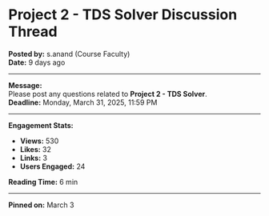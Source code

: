 # Project 2 - TDS Solver Discussion Thread

**Posted by:** s.anand (Course Faculty)  
**Date:** 9 days ago

---

**Message:**  
Please post any questions related to **Project 2 - TDS Solver**.  
**Deadline:** Monday, March 31, 2025, 11:59 PM

---

**Engagement Stats:**  
- **Views:** 530  
- **Likes:** 32  
- **Links:** 3  
- **Users Engaged:** 24  

**Reading Time:** 6 min  

---

**Pinned on:** March 3